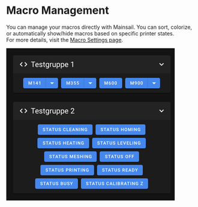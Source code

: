 # Macro Management

You can manage your macros directly with Mainsail. You can sort, colorize, or automatically show/hide macros based on specific printer states.  
For more details, visit the [Macro Settings page](/overview/settings/macros).

![Macro Management Interface](../images/features/macro-management-groups.png)